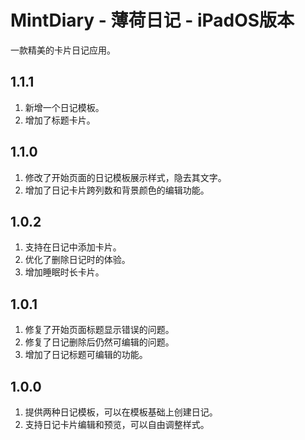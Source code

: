 # MintDiary - 薄荷日记 - iPadOS版本
一款精美的卡片日记应用。

## 1.1.1
1. 新增一个日记模板。
2. 增加了标题卡片。

## 1.1.0
1. 修改了开始页面的日记模板展示样式，隐去其文字。
2. 增加了日记卡片跨列数和背景颜色的编辑功能。

## 1.0.2
1. 支持在日记中添加卡片。
2. 优化了删除日记时的体验。
3. 增加睡眠时长卡片。

## 1.0.1
1. 修复了开始页面标题显示错误的问题。
2. 修复了日记删除后仍然可编辑的问题。
3. 增加了日记标题可编辑的功能。

## 1.0.0
1. 提供两种日记模板，可以在模板基础上创建日记。
2. 支持日记卡片编辑和预览，可以自由调整样式。